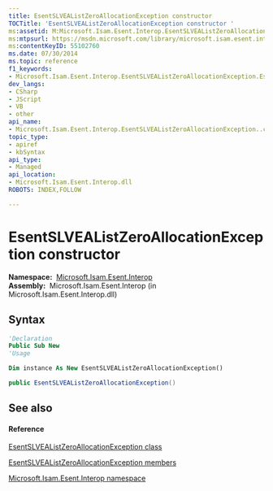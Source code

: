 ```yaml
---
title: EsentSLVEAListZeroAllocationException constructor 
TOCTitle: 'EsentSLVEAListZeroAllocationException constructor '
ms:assetid: M:Microsoft.Isam.Esent.Interop.EsentSLVEAListZeroAllocationException.#ctor
ms:mtpsurl: https://msdn.microsoft.com/library/microsoft.isam.esent.interop.esentslvealistzeroallocationexception.esentslvealistzeroallocationexception(v=EXCHG.10)
ms:contentKeyID: 55102760
ms.date: 07/30/2014
ms.topic: reference
f1_keywords:
- Microsoft.Isam.Esent.Interop.EsentSLVEAListZeroAllocationException.EsentSLVEAListZeroAllocationException
dev_langs:
- CSharp
- JScript
- VB
- other
api_name: 
- Microsoft.Isam.Esent.Interop.EsentSLVEAListZeroAllocationException..ctor
topic_type: 
- apiref
- kbSyntax
api_type: 
- Managed
api_location: 
- Microsoft.Isam.Esent.Interop.dll
ROBOTS: INDEX,FOLLOW

---
```


# EsentSLVEAListZeroAllocationException constructor

**Namespace:**  [Microsoft.Isam.Esent.Interop](hh596136\(v=exchg.10\).md)  
**Assembly:**  Microsoft.Isam.Esent.Interop (in Microsoft.Isam.Esent.Interop.dll)

## Syntax

``` vb
'Declaration
Public Sub New
'Usage

Dim instance As New EsentSLVEAListZeroAllocationException()
```

``` csharp
public EsentSLVEAListZeroAllocationException()
```

## See also

#### Reference

[EsentSLVEAListZeroAllocationException class](dn350689\(v=exchg.10\).md)

[EsentSLVEAListZeroAllocationException members](dn350727\(v=exchg.10\).md)

[Microsoft.Isam.Esent.Interop namespace](hh596136\(v=exchg.10\).md)


